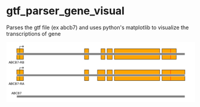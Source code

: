 # gtf_parser_gene_visual
Parses the gtf file (ex abcb7) and uses python's matplotlib to visualize the transcriptions of gene

![Image of ABCB7](https://github.com/markstein-lab/gtf_parser_gene_visual/blob/master/output/test.png)
